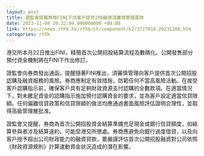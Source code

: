 ```yaml
---
layout: post
title: 證監會提醒券商FINI下向客戶提供IPO融資須審慎管理風險
date: 2023-11-08 20:32:04.000000000 +08:00
link: https://news.rthk.hk/rthk/ch/component/k2/1727018-20231108.htm
categories: rthk
---
```


港交所本月22日推出FINI，精簡首次公開招股結算流程及數碼化。公開發售部分預付資金機制將在FINI下作出修訂。

證監會向券商發出通函，提醒隨著FINI推出，須審慎管理向客戶提供首次公開招股認購及融資服務的風險。券商應制定有效措施，防範任何不當高風險活動。在接受客戶認購指示前，確保客戶具有足夠財政資源支付認購的全數款項。在適當情況下，對未繳足資金的認購指示施加預付認購資金的要求，並為客戶設定適當信貸限額。任何偏離信貸政策和信貸限額的做法均應通過書面風險評估證明合理性，並取得高級管理層批准。

證監會又提醒，券商為首次公開招股資金結算準備充足現金或銀行信貸額度，如結算參與者涉及結算違約，可能受港交所懲處。券商應避免向銀行過度借貸，以及向客戶授予超出公司財政能力的融資貸款，要嚴謹評估首次公開招股融資對公司依照《財政資源規則》計算速動資金狀況造成的潛在影響。
